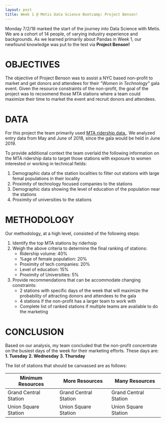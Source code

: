 ```yaml
---
layout: post
title: Week 1 @ Metis Data Science Bootcamp: Project Benson!
---
```


Monday 7/2/18 marked the start of the journey into Data Science with Metis.  We are a cohort of 14 people, of varying industry experience and backgrounds.  As we learned primarily about 
Pandas in Week 1, our newfound knowledge was put to the test via **Project Benson!**

# OBJECTIVES #
The objective of Project Benson was to assist a NYC based non-profit to market and get donors and attendees for their *"Women in Technology"* gala event.  Given the resource constraints of 
the non-profit, the goal of the project was to recoomend those MTA stations where a team could maximize their time to market the event and recruit donors and attendees.

# DATA #
For this project the team primarily used [MTA ridership data.](http://web.mta.info/developers/turnstile.html).  We analyzed entry data from May and June of 2018, since the gala would be 
held in June 2019.

To provide additional context the team overlaid the following information on the MTA ridership data to target those stations with exposure to women interested or working in technical 
fields:
1. Demographic data of the station localities to filter out stations with large femal populations in their locality
2. Proximity of technology focused companies to the stations
3. Demographic data showing the level of education of the population near the stations
4. Proximity of universities to the stations

# METHODOLOGY #
Our methodology, at a high level, consisted of the following steps:
1. Identify the top MTA stations by riderhsip
2. Weigh the above criteria to determine the final ranking of stations:
    - Ridership volume: 40%
    - %age of female population: 20%
    - Proximity of tech companies: 20%
    - Level of education: 15%
    - Proximity of Universities: 5%
3. Provide recommendations that can be accommodate changing constraints:
    - 2 stations with specific days of the week that will maximize the probability of attracting donors and attendees to the gala
    - 4 stations if the non-profit has a larger team to work with
    - Complete list of ranked stations if multiple teams are available to do the marketing

# CONCLUSION #
Based on our analysis, my team concluded that the non-profit concentrate on the busiest days of the week for their marketing efforts.  These days are:
**1. Tuesday**
**2. Wednesday**
**3. Thursday**

The list of stations that should be canvassed are as follows:

 Minimum Resources | More Resources | Many Resources 
 ----------------- | -------------- | -------------- 
 Grand Central Station | Grand Central Station | Grand Central Station
 Union Square Station | Union Square Station | Union Square Station

